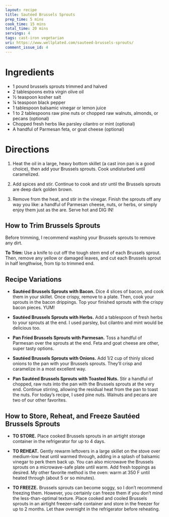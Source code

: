 ```yaml
---
layout: recipe
title: Sautéed Brussels Sprouts
prep_time: 5 mins
cook_time: 15 mins
total_time: 20 mins
servings: 4
tags: cast-iron vegetarian
uri: https://www.wellplated.com/sauteed-brussels-sprouts/
comment_issue_id: 4
---
```

# Ingredients

* 1 pound brussels sprouts trimmed and halved
* 2 tablespoons extra virgin olive oil
* ½ teaspoon kosher salt
* ¼ teaspoon black pepper
* 1 tablespoon balsamic vinegar or lemon juice
* 1 to 2 tablespoons raw pine nuts or chopped raw walnuts, almonds, or pecans (optional)
* Chopped fresh herbs like parsley cilantro or mint (optional)
* A handful of Parmesan feta, or goat cheese (optional)

# Directions

1. Heat the oil in a large, heavy bottom skillet (a cast iron pan is a good choice), then add your Brussels sprouts. Cook undisturbed until caramelized.

2. Add spices and stir. Continue to cook and stir until the Brussels sprouts are deep dark golden brown.

3. Remove from the heat, and stir in the vinegar. Finish the sprouts off any way you like: a handful of Parmesan cheese, nuts, or herbs, or simply enjoy them just as the are. Serve hot and DIG IN!

## How to Trim Brussels Sprouts

Before trimming, I recommend washing your Brussels sprouts to remove any dirt.

**To Trim:** Use a knife to cut off the tough stem end of each Brussels sprout. Then, remove any yellow or damaged leaves, and cut each Brussels sprout in half lengthwise, from tip to trimmed end.

## Recipe Variations

* **Sautéed Brussels Sprouts with Bacon.** Dice 4 slices of bacon, and cook them in your skillet. Once crispy, remove to a plate. Then, cook your sprouts in the bacon drippings. Top your finished sprouts with the crispy bacon pieces. YUM!

* **Sautéed Brussels Sprouts with Herbs.** Add a tablespoon of fresh herbs to your sprouts at the end. I used parsley, but cilantro and mint would be delicious too.

* **Pan Fried Brussels Sprouts with Parmesan.** Toss a handful of Parmesan over the sprouts at the end. Feta and goat cheese are other, super tasty options.

* **Sautéed Brussels Sprouts with Onions.** Add 1/2 cup of thinly sliced onions to the pan with your Brussels sprouts. They’ll crisp and caramelize in a most excellent way.

* **Pan Sautéed Brussels Sprouts with Toasted Nuts.** Stir a handful of chopped, raw nuts into the pan with the Brussels sprouts at the very end. Continue stirring, allowing the residual heat from the pan to toast the nuts. For today’s recipe, I used pine nuts. Walnuts and pecans are two of our other favorites.

## How to Store, Reheat, and Freeze Sautéed Brussels Sprouts

* **TO STORE.** Place cooked Brussels sprouts in an airtight storage container in the refrigerator for up to 4 days.

* **TO REHEAT.** Gently rewarm leftovers in a large skillet on the stove over medium-low heat until warmed through, adding in a splash of balsamic vinegar to perk them back up. You can also microwave the Brussels sprouts on a microwave-safe plate until warm. Add fresh toppings as desired. My other favorite method is the oven: warm at 350 F until heated through (about 5 or so minutes).

* **TO FREEZE.** Brussels sprouts can become soggy, so I don’t recommend freezing them. However, you certainly can freeze them if you don’t mind the less-than-optimal texture. Place cooked and cooled Brussels sprouts in an airtight freezer-safe container and store in the freezer for up to 2 months. Let thaw overnight in the refrigerator before reheating.